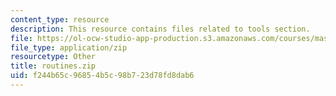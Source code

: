 ```yaml
---
content_type: resource
description: This resource contains files related to tools section.
file: https://ol-ocw-studio-app-production.s3.amazonaws.com/courses/mas-622j-pattern-recognition-and-analysis-fall-2006/f244b65c96854b5c98b723d78fd8dab6_routines.zip
file_type: application/zip
resourcetype: Other
title: routines.zip
uid: f244b65c-9685-4b5c-98b7-23d78fd8dab6
---
```

